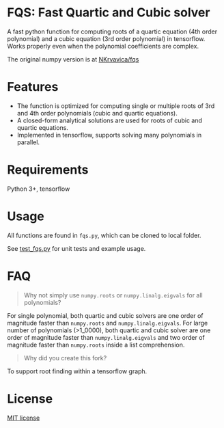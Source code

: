 # FQS: Fast Quartic and Cubic solver

A fast python function for computing roots of a quartic equation (4th order polynomial) and a cubic equation (3rd order polynomial) in tensorflow.
Works properly even when the polynomial coefficients are complex.

The original numpy version is at [NKrvavica/fqs](https://github.com/NKrvavica/fqs)


# Features

 * The function is optimized for computing single or multiple roots of 3rd and 4th order polynomials (cubic and quartic equations).
 * A closed-form analytical solutions are used for roots of cubic and quartic equations.
 * Implemented in tensorflow, supports solving many polynomials in parallel. 
 
 # Requirements
 
 Python 3+, tensorflow
 
 
 # Usage

All functions are found in `fqs.py`, which can be cloned to local folder.
 
See [test_fqs.py](test_fqs.py) for unit tests and example usage.

 
 # FAQ

 > Why not simply use `numpy.roots` or `numpy.linalg.eigvals` for all polynomials?
 
For single polynomial, both quartic and cubic solvers are one order of magnitude faster than `numpy.roots` and `numpy.linalg.eigvals`. 
For large number of polynomials (>1_0000), both quartic and cubic solver are one order of magnitude faster than `numpy.linalg.eigvals` and two order of magnitude faster than `numpy.roots` inside a list comprehension.

> Why did you create this fork?

To support root finding within a tensorflow graph.
 
 
 # License
 
[MIT license](LICENSE)



